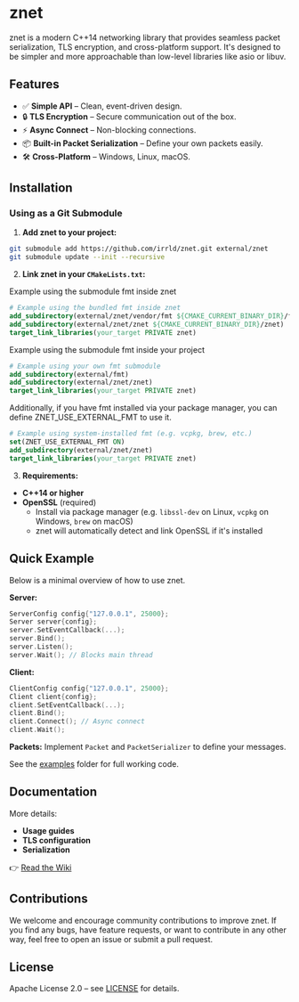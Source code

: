 # znet

znet is a modern C++14 networking library that provides seamless packet serialization, TLS encryption, and cross-platform support. It's designed to be simpler and more approachable than low-level libraries like asio or libuv.

## Features

- ✅ **Simple API** – Clean, event-driven design.
- 🔒 **TLS Encryption** – Secure communication out of the box.
- ⚡ **Async Connect** – Non-blocking connections.
- 📦 **Built-in Packet Serialization** – Define your own packets easily.
- 🛠 **Cross-Platform** – Windows, Linux, macOS.

## Installation

### Using as a Git Submodule

1. **Add znet to your project:**

```bash
git submodule add https://github.com/irrld/znet.git external/znet
git submodule update --init --recursive
```

2. **Link znet in your `CMakeLists.txt`:**

Example using the submodule fmt inside znet
```cmake
# Example using the bundled fmt inside znet
add_subdirectory(external/znet/vendor/fmt ${CMAKE_CURRENT_BINARY_DIR}/fmt)
add_subdirectory(external/znet/znet ${CMAKE_CURRENT_BINARY_DIR}/znet)
target_link_libraries(your_target PRIVATE znet)
```

Example using the submodule fmt inside your project
```cmake
# Example using your own fmt submodule
add_subdirectory(external/fmt)
add_subdirectory(external/znet/znet)
target_link_libraries(your_target PRIVATE znet)
```

Additionally, if you have fmt installed via your package manager, you can define ZNET_USE_EXTERNAL_FMT to use it.
```cmake
# Example using system-installed fmt (e.g. vcpkg, brew, etc.)
set(ZNET_USE_EXTERNAL_FMT ON)
add_subdirectory(external/znet/znet)
target_link_libraries(your_target PRIVATE znet)
```

3. **Requirements:**

* **C++14 or higher**
* **OpenSSL** (required)
  * Install via package manager (e.g. `libssl-dev` on Linux, `vcpkg` on Windows, `brew` on macOS)
  * znet will automatically detect and link OpenSSL if it's installed

## Quick Example

Below is a minimal overview of how to use znet.

**Server:**
```cpp
ServerConfig config{"127.0.0.1", 25000};
Server server{config};
server.SetEventCallback(...);
server.Bind();
server.Listen();
server.Wait(); // Blocks main thread
````

**Client:**

```cpp
ClientConfig config{"127.0.0.1", 25000};
Client client{config};
client.SetEventCallback(...);
client.Bind();
client.Connect(); // Async connect
client.Wait();
```

**Packets:**
Implement `Packet` and `PacketSerializer` to define your messages.

See the [examples](examples) folder for full working code.

## Documentation

More details:

* **Usage guides**
* **TLS configuration**
* **Serialization**

👉 [Read the Wiki](https://github.com/irrld/znet/wiki)

## Contributions

We welcome and encourage community contributions to improve znet. If you find any bugs, have feature requests, or want to contribute in any other way, feel free to open an issue or submit a pull request.

## License

Apache License 2.0 – see [LICENSE](LICENSE) for details.

